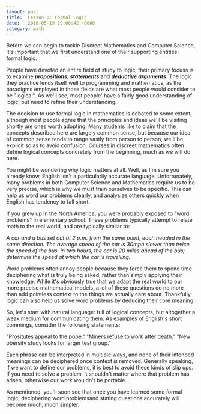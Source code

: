 ```yaml
---
layout: post
title:  Lesson 0: Formal Logic
date:   2016-05-19 19:00:42 +0000
category: math
---
```


<script type="text/x-mathjax-config">
  MathJax.Hub.Config({tex2jax: {inlineMath: [['$','$'], ['\\(','\\)']]}});
</script>

 <script type="text/javascript" async src="https://cdn.mathjax.org/mathjax/latest/MathJax.js?config=TeX-AMS_CHTML">
 </script>
 
Before we can begin to tackle Discreet Mathematics and Computer Science, it's important that we first understand one of their supporting entities: formal logic. 

People have devoted an entire field of study to logic; their primary focuss is to examine ***propositions***,
***statements*** and ***deductive arguments***. The logic they practice lends itself well to programming and mathematics, as the 
paradigms employed in those fields are what most people would consider to be "logical". As we'll see, most people' have a fairly good understanding of logic, but need to refine their understanding. 

The decision to use formal logic in mathematics is debated to some extent, although most people agree that the principles and ideas we'll be visiting shortly are ones worth adopting. Many students like to claim that the concepts described here are largely common sense,
but because our idea of common sense tends to range vastly from person to person, we'll be explicit so as to avoid confusion. Courses
in discreet mathematics often define logical concepts concretely from the beginning, much as we will do here.

You might be wondering why logic matters at all. Well, as I'm sure you already know, English isn't a particularily
accurate language. Unfortunately, many problems in both Computer Science and Mathematics require us to be very precise, which is why we must train ourselves to be specific. This can help us word our problems clearly, and analysize others quickly when English has tendency to fall short.

If you grew up in the North America, you were probably exposed to "word problems" in elementary school. These problems typically attempt to relate math to the real world, and are typically similar to: 

*A car and a bus set out at 2 p.m. from the same point, each headed in the same direction. The average speed of the car is 
30mph slower than twice the speed of the bus. In two hours, the car is 20 miles ahead of the bus; determine the speed at 
which the car is travelling.*

Word problems often annoy people because they force them to spend time deciphering what is truly being asked, rather than simply applying their knowledge. While it's obviously true that we adapt the real world to our more precise mathematical models, a lot of these questions do no more than add pointless context to the things we actually care about. Thankfully, logic can also help us solve word problems by deducing their core meaning. 

So, let's start with natural language: full of logical concepts, but altogether a weak medium for communicating them. As examples of English's short commings, consider the following statements:

"Prositutes appeal to the pope."
"Miners refuse to work after death."
"New obersity study looks for larger test group."

Each phrase can be interpreted in multiple ways, and none of their intended meanings can be deciphered once context is removed. Generally speaking, if we want to define our problems, it is best to avoid these kinds of slip ups. If you need to solve a problem, it shouldn't matter where that problem has arisen, otherwise our work wouldn't be portable. 

As mentioned, you'll soon see that once you have learned some formal logic, deciphering word problemsand stating questions accurately will become much, much simpler.
